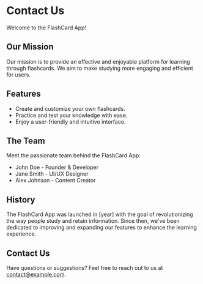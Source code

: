 # Contact Us

Welcome to the FlashCard App!

## Our Mission

Our mission is to provide an effective and enjoyable platform for learning through flashcards. We aim to make studying more engaging and efficient for users.

## Features

- Create and customize your own flashcards.
- Practice and test your knowledge with ease.
- Enjoy a user-friendly and intuitive interface.

## The Team

Meet the passionate team behind the FlashCard App:

- John Doe - Founder & Developer
- Jane Smith - UI/UX Designer
- Alex Johnson - Content Creator

## History

The FlashCard App was launched in [year] with the goal of revolutionizing the way people study and retain information. Since then, we've been dedicated to improving and expanding our features to enhance the learning experience.

## Contact Us

Have questions or suggestions? Feel free to reach out to us at [contact@example.com](mailto:contact@example.com).
